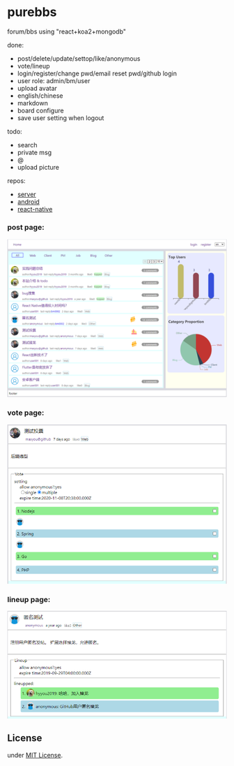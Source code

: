 # purebbs
forum/bbs using "react+koa2+mongodb"

done:

- post/delete/update/settop/like/anonymous
- vote/lineup
- login/register/change pwd/email reset pwd/github login
- user role: admin/bm/user
- upload avatar
- english/chinese
- markdown
- board configure
- save user setting when logout 

todo:

- search
- private msg
- @
- upload picture

repos:
- [server](https://github.com/maxyou/purebbs-server)
- [android](https://github.com/maxyou/purebbs-android)
- [react-native](https://github.com/maxyou/purebbs-react-native)


### post page:
![](https://github.com/maxyou/purebbs/raw/master/post.PNG)

### vote page:
![](https://github.com/maxyou/purebbs/raw/master/vote.PNG)

### lineup page:
![](https://github.com/maxyou/purebbs/raw/master/lineup.PNG)

## License<br>
under [MIT License](http://www.opensource.org/licenses/MIT).
